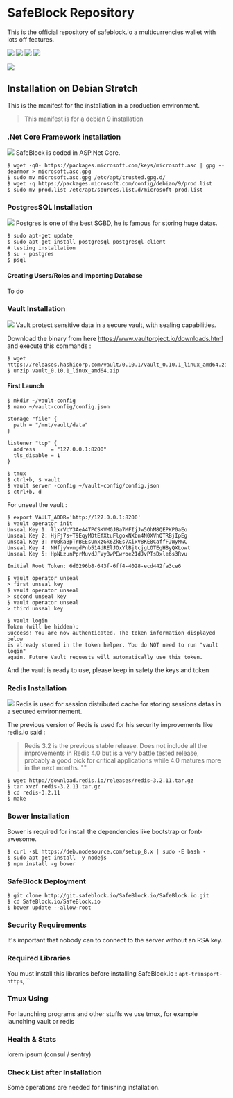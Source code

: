 # SafeBlock Repository
This is the official repository of safeblock.io a multicurrencies wallet with lots off features.

![](https://img.shields.io/badge/safeblock-v2.0.0-brightgreen.svg?longCache=true) ![](https://img.shields.io/badge/bootstrap-4.1.1-blue.svg?longCache=true) ![](https://img.shields.io/badge/nbitcoin-4.1.1.7-lightgray.svg?longCache=true) ![](https://img.shields.io/badge/BCrypt.Net--Next-2.1.3-lightgray.svg?longCache=true)

![](https://pix.watch/_NDYc1/L2lmib.png)

## Installation on Debian Stretch
This is the manifest for the installation in a production environment.
> This manifest is for a debian 9 installation

### .Net Core Framework installation
![](https://img.shields.io/badge/netcore-2.0-blue.svg?longCache=true) SafeBlock is coded in ASP.Net Core.

```console
$ wget -qO- https://packages.microsoft.com/keys/microsoft.asc | gpg --dearmor > microsoft.asc.gpg
$ sudo mv microsoft.asc.gpg /etc/apt/trusted.gpg.d/
$ wget -q https://packages.microsoft.com/config/debian/9/prod.list
$ sudo mv prod.list /etc/apt/sources.list.d/microsoft-prod.list
```

### PostgresSQL Installation
![](https://img.shields.io/badge/postgresql-10.4-lightgray.svg?longCache=true) Postgres is one of the best SGBD, he is famous for storing huge datas.

```console
$ sudo apt-get update
$ sudo apt-get install postgresql postgresql-client
# testing installation
$ su - postgres
$ psql
```
#### Creating Users/Roles and Importing Database
To do

### Vault Installation
![](https://img.shields.io/badge/vault-0.10-lightgray.svg?longCache=true) Vault protect sensitive data in a secure vault, with sealing capabilities.

Download the binary from here https://www.vaultproject.io/downloads.html and execute this commands :
```console
$ wget https://releases.hashicorp.com/vault/0.10.1/vault_0.10.1_linux_amd64.zip
$ unzip vault_0.10.1_linux_amd64.zip
```

#### First Launch
```console
$ mkdir ~/vault-config
$ nano ~/vault-config/config.json
```

```
storage "file" {
  path = "/mnt/vault/data"
}

listener "tcp" {
  address     = "127.0.0.1:8200"
  tls_disable = 1
}
```

```console
$ tmux
$ ctrl+b, $ vault
$ vault server -config ~/vault-config/config.json
$ ctrl+b, d
```

For unseal the vault :
```console
$ export VAULT_ADDR='http://127.0.0.1:8200'
$ vault operator init
Unseal Key 1: llxrVcY3AeA4TPCSKVMGJ8a7MFIjJw5OhM8QEPKP0aEo
Unseal Key 2: HjFj7s+T9EqyMDtEfXtuFlgoxNXbn4N0XVhQTRBjIpEg
Unseal Key 3: r0BkaBpTrBEEsUnxzGk6ZkEs7XixV8KE8CaffFJWyMwC
Unseal Key 4: NHfjyWvmgdPnb514dRElJOxYlBjtcjgLOTEgH8yQXLowt
Unseal Key 5: HpNLzunPprMuvdJFVyBwPEwroe21dJvPTsDxle6s3Rvu

Initial Root Token: 6d0296b8-643f-6ff4-4028-ecd442fa3ce6

$ vault operator unseal
> first unseal key
$ vault operator unseal
> second unseal key
$ vault operator unseal
> third unseal key

$ vault login
Token (will be hidden):
Success! You are now authenticated. The token information displayed below
is already stored in the token helper. You do NOT need to run "vault login"
again. Future Vault requests will automatically use this token.
```

And the vault is ready to use, please keep in safety the keys and token

### Redis Installation
![](https://img.shields.io/badge/redis-3.2.11-lightgray.svg?longCache=true)  Redis is used for session distributed cache for storing sessions datas in a secured environnement.

The previous version of Redis is used for his security improvements like redis.io said : 
>Redis 3.2 is the previous stable release. Does not include all the improvements in Redis 4.0 but is a very battle tested release, probably a good pick for critical applications while 4.0 matures more in the next months. ""

```console
$ wget http://download.redis.io/releases/redis-3.2.11.tar.gz
$ tar xvzf redis-3.2.11.tar.gz
$ cd redis-3.2.11
$ make
```

### Bower Installation
Bower is required for install the dependencies like bootstrap or font-awesome.

```console
$ curl -sL https://deb.nodesource.com/setup_8.x | sudo -E bash -
$ sudo apt-get install -y nodejs
$ npm install -g bower
```

### SafeBlock Deployment
```console
$ git clone http://git.safeblock.io/SafeBlock.io/SafeBlock.io.git
$ cd SafeBlock.io/SafeBlock.io
$ bower update --allow-root
```

### Security Requirements
It's important that nobody can to connect to the server without an RSA key.

### Required Libraries
You must install this libraries before installing SafeBlock.io : `apt-transport-https`, ``

### Tmux Using
For launching programs and other stuffs we use tmux, for example launching vault or redis

### Health & Stats
lorem ipsum
(consul / sentry)

### Check List after Installation
Some operations are needed for finishing installation.

